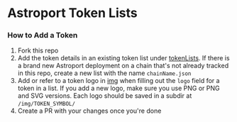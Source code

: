 # Astroport Token Lists

### How to Add a Token

1. Fork this repo
2. Add the token details in an existing token list under [tokenLists](/tokenLists). If there is a brand new Astroport deployment on a chain that's not already tracked in this repo, create a new list with the name `chainName.json`
3. Add or refer to a token logo in [img](/img) when filling out the `logo` field for a token in a list. If you add a new logo, make sure you use PNG or PNG and SVG versions. Each logo should be saved in a subdir at `/img/TOKEN_SYMBOL/`
4. Create a PR with your changes once you're done
